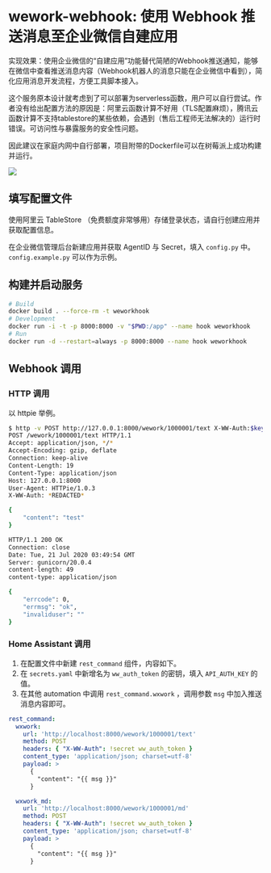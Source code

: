 # wework-webhook: 使用 Webhook 推送消息至企业微信自建应用

实现效果：使用企业微信的“自建应用”功能替代简陋的Webhook推送通知，能够在微信中查看推送消息内容（Webhook机器人的消息只能在企业微信中看到），简化应用消息开发流程，方便工具脚本接入。

这个服务原本设计就考虑到了可以部署为serverless函数，用户可以自行尝试。作者没有给出配置方法的原因是：阿里云函数计算不好用（TLS配置麻烦），腾讯云函数计算不支持tablestore的某些依赖，会遇到（售后工程师无法解决的）运行时错误。可访问性与暴露服务的安全性问题。

因此建议在家庭内网中自行部署，项目附带的Dockerfile可以在树莓派上成功构建并运行。

![](https://z.cdn.rabit.pw/imgs/2020/20200721113940.jpg)

## 填写配置文件

使用阿里云 TableStore （免费额度非常够用）存储登录状态，请自行创建应用并获取配置信息。

在企业微信管理后台新建应用并获取 AgentID 与 Secret，填入 `config.py` 中。 `config.example.py` 可以作为示例。

## 构建并启动服务

```sh
# Build
docker build . --force-rm -t weworkhook
# Development
docker run -i -t -p 8000:8000 -v "$PWD:/app" --name hook weworkhook
# Run
docker run -d --restart=always -p 8000:8000 --name hook weworkhook
```

## Webhook 调用

### HTTP 调用

以 httpie 举例。

```sh
$ http -v POST http://127.0.0.1:8000/wework/1000001/text X-WW-Auth:$key content=test
POST /wework/1000001/text HTTP/1.1
Accept: application/json, */*
Accept-Encoding: gzip, deflate
Connection: keep-alive
Content-Length: 19
Content-Type: application/json
Host: 127.0.0.1:8000
User-Agent: HTTPie/1.0.3
X-WW-Auth: *REDACTED*

{
    "content": "test"
}

HTTP/1.1 200 OK
Connection: close
Date: Tue, 21 Jul 2020 03:49:54 GMT
Server: gunicorn/20.0.4
content-length: 49
content-type: application/json

{
    "errcode": 0,
    "errmsg": "ok",
    "invaliduser": ""
}
```

### Home Assistant 调用

1. 在配置文件中新建 `rest_command` 组件，内容如下。
2. 在 `secrets.yaml` 中新增名为 `ww_auth_token` 的密钥，填入 `API_AUTH_KEY` 的值。
3. 在其他 automation 中调用 `rest_command.wxwork` ，调用参数 `msg` 中加入推送消息内容即可。

```yaml
rest_command:
  wxwork:
    url: 'http://localhost:8000/wework/1000001/text'
    method: POST
    headers: { "X-WW-Auth": !secret ww_auth_token }
    content_type: 'application/json; charset=utf-8'
    payload: >
      {
        "content": "{{ msg }}"
      }

  wxwork_md:
    url: 'http://localhost:8000/wework/1000001/md'
    method: POST
    headers: { "X-WW-Auth": !secret ww_auth_token }
    content_type: 'application/json; charset=utf-8'
    payload: >
      {
        "content": "{{ msg }}"
      }
```